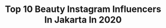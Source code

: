 ---
title: Top 10 Beauty Instagram Influencers In Jakarta In 2020
description: Identify the most popular Instagram accounts on inBeat.
platform: Instagram
profiles:
  - username: "lucintaluna"
    fullname: >-
      LUCINTA LUNA
    location: "Indonesia"
    followers: 2538059
    engagement: 151
    commentsToLikes: 0.079983
    avatar: "https://scontent-ams4-1.cdninstagram.com/v/t51.2885-19/s320x320/82936739_3423131874426063_2870925791854592000_n.jpg?_nc_ht=scontent-ams4-1.cdninstagram.com&_nc_ohc=Tsuf_iysGrcAX8A8QLN&oh=3f4f023aa8f95daea873b484a6000793&oe=5EB12D22"
    verified: true
    hashtags: "#halal, #lombok, #batam, #singapore"
  - username: "fathbayy"
    fullname: >-
      Fathbayy🐼
    location: "Indonesia"
    followers: 32186
    engagement: 891
    commentsToLikes: 0.024899
    avatar: "https://scontent-lhr8-1.cdninstagram.com/v/t51.2885-19/s320x320/72223371_483666328906961_3705969104662822912_n.jpg?_nc_ht=scontent-lhr8-1.cdninstagram.com&_nc_ohc=uCPGH8Z8KBQAX_n0qpF&oh=e1e235fb8b2b843fbee47571ff76ca79&oe=5EB9159C"
    verified: false
    hashtags: "#shower, #tiktokindonesia, #red, #model"
  - username: "vonnyhwang"
    fullname: >-
      Vonny Hwang
    location: "Indonesia"
    followers: 10123
    engagement: 2022
    commentsToLikes: 0.019765
    avatar: "https://scontent-ams4-1.cdninstagram.com/v/t51.2885-19/s320x320/83949408_192360141823282_7191592587310923776_n.jpg?_nc_ht=scontent-ams4-1.cdninstagram.com&_nc_ohc=FLCyqXTHYnoAX-J4mvA&oh=a5b7d9363f837dbc3332a86476c2248b&oe=5EB98D62"
    verified: false
    hashtags: "#kpopdancecover, #giveawayindonesia, #romand, #dramalovers"
  - username: "agathaa.christie"
    fullname: >-
      𝐀𝐆𝐀𝐓𝐇𝐀 𝐂𝐇𝐑𝐈𝐒𝐓𝐈𝐄
    location: "Indonesia"
    followers: 9937
    engagement: 677
    commentsToLikes: 0.074797
    avatar: "https://scontent-nrt1-1.cdninstagram.com/v/t51.2885-19/s320x320/73457412_1048103178859661_1529840030548230144_n.jpg?_nc_ht=scontent-nrt1-1.cdninstagram.com&_nc_ohc=L1cwdWmQuycAX9FLM8M&oh=6401a26f939de25f618a59bcd4782a52&oe=5E9429ED"
    verified: false
    hashtags: "#aleenlook, #dirumahaja, #jointhetrend, #aleenlook"
  - username: "_annabila.n"
    fullname: >-
      
    location: "Indonesia"
    followers: 9900
    engagement: 655
    commentsToLikes: 0.007881
    avatar: "https://scontent-ams4-1.cdninstagram.com/v/t51.2885-19/s320x320/82460760_461363254798046_3450221926948012032_n.jpg?_nc_ht=scontent-ams4-1.cdninstagram.com&_nc_ohc=1EAQq1vD-6oAX8e5uDe&oh=4c2c0099c643c02b25ce781a909464db&oe=5EA93474"
    verified: false
    hashtags: "#tbt2019, #cheonateam, #kenadeh, #skmkclbk"
  - username: "nicknock_28"
    fullname: >-
      Nicky Gunawan
    location: "Indonesia"
    followers: 18793
    engagement: 215
    commentsToLikes: 0.021206
    avatar: "https://scontent-ams4-1.cdninstagram.com/v/t51.2885-19/s320x320/79334477_446613909346577_2079422800203874304_n.jpg?_nc_ht=scontent-ams4-1.cdninstagram.com&_nc_ohc=52RLJvn71RMAX-gZeOW&oh=d72bd02754fac07d589e1cb8d5f7fae6&oe=5EB310F0"
    verified: false
    hashtags: "#bvlgari, #malemodel, #thefolio, #titikamal"
  - username: "jesusarmyid"
    fullname: >-
      JESUS ARMY
    location: "Indonesia"
    followers: 277021
    engagement: 185
    commentsToLikes: 0.011835
    avatar: "https://scontent-bos3-1.cdninstagram.com/v/t51.2885-19/s320x320/13745026_313023809034755_1847081719_a.jpg?_nc_ht=scontent-bos3-1.cdninstagram.com&_nc_ohc=u4oqUZAmuagAX8SsM6q&oh=1cc87104e48d16ffc942103d79fc1d6a&oe=5EB33F66"
    verified: false
    hashtags: "#sobatgrateful, #dirumahgrateful, #skincare, #skincareproduct"
  - username: "tania.tnyy"
    fullname: >-
      tania🦄
    location: "Indonesia"
    followers: 929500
    engagement: 193
    commentsToLikes: 0.054566
    avatar: "https://scontent-ams4-1.cdninstagram.com/v/t51.2885-19/s320x320/54248123_323131668345996_7127354453681766400_n.jpg?_nc_ht=scontent-ams4-1.cdninstagram.com&_nc_ohc=KHTxJtc387QAX_pUDvU&oh=d5d5a2c299c5d087095e1969bcce56ff&oe=5EBC18C4"
    verified: false
    hashtags: "#balidestination, #discoverbali, #travelgram, #baliadvisor"
  - username: "chelsyalaurent"
    fullname: >-
      Chelsya Laurent
    location: "Indonesia"
    followers: 80821
    engagement: 471
    commentsToLikes: 0.009539
    avatar: "https://scontent-ams4-1.cdninstagram.com/v/t51.2885-19/s320x320/90056019_205061380734864_98905357295812608_n.jpg?_nc_ht=scontent-ams4-1.cdninstagram.com&_nc_ohc=cLOKLijFbcEAX_7his1&oh=3c2bd657441f258bf0e22f7fe16234ab&oe=5EB9D1DF"
    verified: false
    hashtags: "#jujur, #sahabatmakeupmu, #bebasjerawatseketika, #dermaangelid"
  - username: "virayunitaa"
    fullname: >-
      Vira Yunita S.
    location: "Indonesia"
    followers: 93980
    engagement: 271
    commentsToLikes: 0.005954
    avatar: "https://scontent-ams4-1.cdninstagram.com/v/t51.2885-19/s320x320/78989088_513653299493743_94668397828112384_n.jpg?_nc_ht=scontent-ams4-1.cdninstagram.com&_nc_ohc=EDQQymJXzXkAX8SUjCj&oh=5a9a66dc11dc8663aadf2b242a7a0783&oe=5EB04C5C"
    verified: false
    hashtags: "#21dooffit, #stayathome, #team2way, #uniqloindonesia"
---